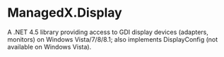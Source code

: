 # ManagedX.Display
A .NET 4.5 library providing access to GDI display devices (adapters, monitors) on Windows Vista/7/8/8.1; also implements DisplayConfig (not available on Windows Vista).
